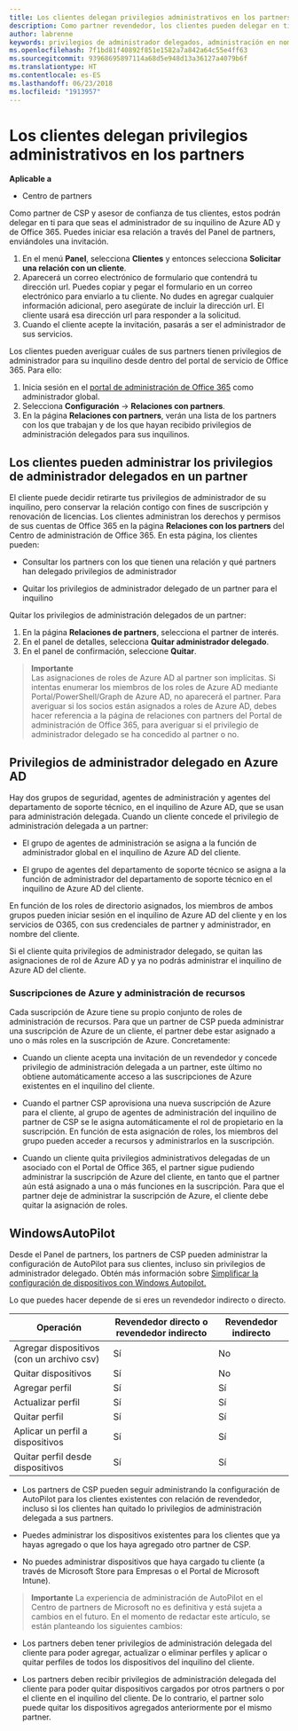 ```yaml
---
title: Los clientes delegan privilegios administrativos en los partners | Centro de partners
description: Como partner revendedor, los clientes pueden delegar en ti para que seas su administrador. También pueden quitar privilegios.
author: labrenne
keywords: privilegios de administrador delegados, administración en nombre de, quitar privilegios
ms.openlocfilehash: 7f1bd81f40892f851e1582a7a842a64c55e4ff63
ms.sourcegitcommit: 93968695897114a68d5e948d13a36127a4079b6f
ms.translationtype: HT
ms.contentlocale: es-ES
ms.lasthandoff: 06/23/2018
ms.locfileid: "1913957"
---
```

# <a name="customers-delegate-administration-privileges-to-partners"></a>Los clientes delegan privilegios administrativos en los partners

**Aplicable a**

-  Centro de partners

Como partner de CSP y asesor de confianza de tus clientes, estos podrán delegar en ti para que seas el administrador de su inquilino de Azure AD y de Office 365. Puedes iniciar esa relación a través del Panel de partners, enviándoles una invitación. 

1. En el menú **Panel**, selecciona **Clientes** y entonces selecciona **Solicitar una relación con un cliente**.
2. Aparecerá un correo electrónico de formulario que contendrá tu dirección url. Puedes copiar y pegar el formulario en un correo electrónico para enviarlo a tu cliente. No dudes en agregar cualquier información adicional, pero asegúrate de incluir la dirección url. El cliente usará esa dirección url para responder a la solicitud.  
3. Cuando el cliente acepte la invitación, pasarás a ser el administrador de sus servicios.

Los clientes pueden averiguar cuáles de sus partners tienen privilegios de administrador para su inquilino desde dentro del portal de servicio de Office 365. Para ello:

1. Inicia sesión en el [portal de administración de Office 365](https://portal.office.com/adminportal) como administrador global.
2. Selecciona **Configuración** → **Relaciones con partners**.
3. En la página **Relaciones con partners**, verán una lista de los partners con los que trabajan y de los que hayan recibido privilegios de administración delegados para sus inquilinos.

## <a name="customers-can-manage-a-partners-delegated-admin-privileges"></a>Los clientes pueden administrar los privilegios de administrador delegados en un partner 

El cliente puede decidir retirarte tus privilegios de administrador de su inquilino, pero conservar la relación contigo con fines de suscripción y renovación de licencias. Los clientes administran los derechos y permisos de sus cuentas de Office 365 en la página **Relaciones con los partners** del Centro de administración de Office 365. En esta página, los clientes pueden:

- Consultar los partners con los que tienen una relación y qué partners han delegado privilegios de administrador

- Quitar los privilegios de administrador delegado de un partner para el inquilino

Quitar los privilegios de administración delegados de un partner:

1. En la página **Relaciones de partners**, selecciona el partner de interés.
2. En el panel de detalles, selecciona **Quitar administrador delegado**.
3. En el panel de confirmación, seleccione **Quitar**.

>**Importante**<br>
Las asignaciones de roles de Azure AD al partner son implícitas. Si intentas enumerar los miembros de los roles de Azure AD mediante Portal/PowerShell/Graph de Azure AD, no aparecerá el partner. Para averiguar si los socios están asignados a roles de Azure AD, debes hacer referencia a la página de relaciones con partners del Portal de administración de Office 365, para averiguar si el privilegio de administrador delegado se ha concedido al partner o no.

## <a name="delegated-admin-privileges-in-azure-ad"></a>Privilegios de administrador delegado en Azure AD 

Hay dos grupos de seguridad, agentes de administración y agentes del departamento de soporte técnico, en el inquilino de Azure AD, que se usan para administración delegada. Cuando un cliente concede el privilegio de administración delegada a un partner:

- El grupo de agentes de administración se asigna a la función de administrador global en el inquilino de Azure AD del cliente.

- El grupo de agentes del departamento de soporte técnico se asigna a la función de administrador del departamento de soporte técnico en el inquilino de Azure AD del cliente.

En función de los roles de directorio asignados, los miembros de ambos grupos pueden iniciar sesión en el inquilino de Azure AD del cliente y en los servicios de O365, con sus credenciales de partner y administrador, en nombre del cliente.

Si el cliente quita privilegios de administrador delegado, se quitan las asignaciones de rol de Azure AD y ya no podrás administrar el inquilino de Azure AD del cliente.

### <a name="azure-subscriptions-and-resource-management"></a>Suscripciones de Azure y administración de recursos

Cada suscripción de Azure tiene su propio conjunto de roles de administración de recursos. Para que un partner de CSP pueda administrar una suscripción de Azure de un cliente, el partner debe estar asignado a uno o más roles en la suscripción de Azure. Concretamente:

- Cuando un cliente acepta una invitación de un revendedor y concede privilegio de administración delegada a un partner, este último no obtiene automáticamente acceso a las suscripciones de Azure existentes en el inquilino del cliente.

- Cuando el partner CSP aprovisiona una nueva suscripción de Azure para el cliente, al grupo de agentes de administración del inquilino de partner de CSP se le asigna automáticamente el rol de propietario en la suscripción. En función de esta asignación de roles, los miembros del grupo pueden acceder a recursos y administrarlos en la suscripción.

- Cuando un cliente quita privilegios administrativos delegadas de un asociado con el Portal de Office 365, el partner sigue pudiendo administrar la suscripción de Azure del cliente, en tanto que el partner aún está asignado a una o más funciones en la suscripción. Para que el partner deje de administrar la suscripción de Azure, el cliente debe quitar la asignación de roles.

## <a name="windows-autopilot"></a>WindowsAutoPilot 

Desde el Panel de partners, los partners de CSP pueden administrar la configuración de AutoPilot para sus clientes, incluso sin privilegios de administrador delegado. Obtén más información sobre [Simplificar la configuración de dispositivos con Windows Autopilot.](https://docs.microsoft.com/partner-center/autopilot)

Lo que puedes hacer depende de si eres un revendedor indirecto o directo.

|**Operación**   |**Revendedor directo o revendedor indirecto**   |**Revendedor indirecto**   |
|-----------------|-----------------------------------| -----------------------------|
|Agregar dispositivos (con un archivo csv)  |Sí      |No|
|Quitar dispositivos   |Sí   |No|
|Agregar perfil   |Sí   | Sí   |
|Actualizar perfil   |Sí    |Sí   |
|Quitar perfil   |Sí   |Sí   |
|Aplicar un perfil a dispositivos   |Sí   |Sí   |
|Quitar perfil desde dispositivos   |Sí   |Sí   | 

- Los partners de CSP pueden seguir administrando la configuración de AutoPilot para los clientes existentes con relación de revendedor, incluso si los clientes han quitado lo privilegios de administración delegada a sus partners.

- Puedes administrar los dispositivos existentes para los clientes que ya hayas agregado o que los haya agregado otro partner de CSP.

- No puedes administrar dispositivos que haya cargado tu cliente (a través de Microsoft Store para Empresas o el Portal de Microsoft Intune).

>**Importante** La experiencia de administración de AutoPilot en el Centro de partners de Microsoft no es definitiva y está sujeta a cambios en el futuro. En el momento de redactar este artículo, se están planteando los siguientes cambios:

  - Los partners deben tener privilegios de administración delegada del cliente para poder agregar, actualizar o eliminar perfiles y aplicar o quitar perfiles de todos los dispositivos del inquilino del cliente.

- Los partners deben recibir privilegios de administración delegada del cliente para poder quitar dispositivos cargados por otros partners o por el cliente en el inquilino del cliente. De lo contrario, el partner solo puede quitar los dispositivos agregados anteriormente por el mismo partner.
